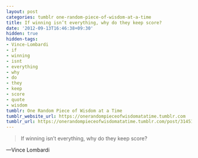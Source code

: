 ```yaml
---
layout: post
categories: tumblr one-random-piece-of-wisdom-at-a-time
title: If winning isn’t everything, why do they keep score?
date: '2012-09-13T16:46:38+09:30'
hidden: true
hidden-tags:
- Vince-Lombardi
- if
- winning
- isnt
- everything
- why
- do
- they
- keep
- score
- quote
- wisdom
tumblr: One Random Piece of Wisdom at a Time
tumblr_website_url: https://onerandompieceofwisdomatatime.tumblr.com
tumblr_url: https://onerandompieceofwisdomatatime.tumblr.com/post/31451992017/if-winning-isnt-everything-why-do-they-keep
---
```

> If winning isn’t everything, why do they keep score?

—Vince Lombardi
